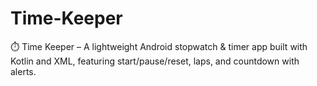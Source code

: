 # Time-Keeper
⏱️ Time Keeper – A lightweight Android stopwatch &amp; timer app built with Kotlin and XML, featuring start/pause/reset, laps, and countdown with alerts.

